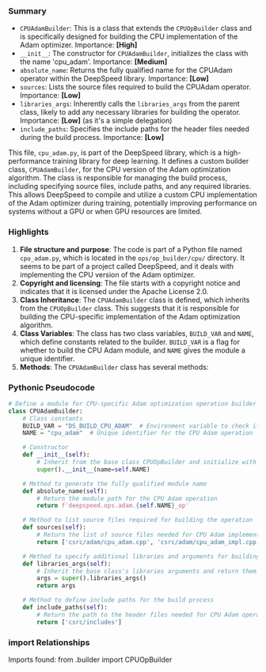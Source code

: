 

### Summary



* `CPUAdamBuilder`: This is a class that extends the `CPUOpBuilder` class and is specifically designed for building the CPU implementation of the Adam optimizer. Importance: **[High]**
* `__init__`: The constructor for `CPUAdamBuilder`, initializes the class with the name 'cpu_adam'. Importance: **[Medium]**
* `absolute_name`: Returns the fully qualified name for the CPUAdam operator within the DeepSpeed library. Importance: **[Low]**
* `sources`: Lists the source files required to build the CPUAdam operator. Importance: **[Low]**
* `libraries_args`: Inherently calls the `libraries_args` from the parent class, likely to add any necessary libraries for building the operator. Importance: **[Low]** (as it's a simple delegation)
* `include_paths`: Specifies the include paths for the header files needed during the build process. Importance: **[Low]**

This file, `cpu_adam.py`, is part of the DeepSpeed library, which is a high-performance training library for deep learning. It defines a custom builder class, `CPUAdamBuilder`, for the CPU version of the Adam optimization algorithm. The class is responsible for managing the build process, including specifying source files, include paths, and any required libraries. This allows DeepSpeed to compile and utilize a custom CPU implementation of the Adam optimizer during training, potentially improving performance on systems without a GPU or when GPU resources are limited.

### Highlights



1. **File structure and purpose**: The code is part of a Python file named `cpu_adam.py`, which is located in the `ops/op_builder/cpu/` directory. It seems to be part of a project called DeepSpeed, and it deals with implementing the CPU version of the Adam optimizer.
2. **Copyright and licensing**: The file starts with a copyright notice and indicates that it is licensed under the Apache License 2.0.
3. **Class Inheritance**: The `CPUAdamBuilder` class is defined, which inherits from the `CPUOpBuilder` class. This suggests that it is responsible for building the CPU-specific implementation of the Adam optimization algorithm.
4. **Class Variables**: The class has two class variables, `BUILD_VAR` and `NAME`, which define constants related to the builder. `BUILD_VAR` is a flag for whether to build the CPU Adam module, and `NAME` gives the module a unique identifier.
5. **Methods**: The `CPUAdamBuilder` class has several methods:

### Pythonic Pseudocode

```python
# Define a module for CPU-specific Adam optimization operation builder
class CPUAdamBuilder:
    # Class constants
    BUILD_VAR = "DS_BUILD_CPU_ADAM"  # Environment variable to check if building is enabled
    NAME = "cpu_adam"  # Unique identifier for the CPU Adam operation

    # Constructor
    def __init__(self):
        # Inherit from the base class CPUOpBuilder and initialize with the class's unique name
        super().__init__(name=self.NAME)

    # Method to generate the fully qualified module name
    def absolute_name(self):
        # Return the module path for the CPU Adam operation
        return f'deepspeed.ops.adam.{self.NAME}_op'

    # Method to list source files required for building the operation
    def sources(self):
        # Return the list of source files needed for CPU Adam implementation
        return ['csrc/adam/cpu_adam.cpp', 'csrc/adam/cpu_adam_impl.cpp']

    # Method to specify additional libraries and arguments for building
    def libraries_args(self):
        # Inherit the base class's libraries arguments and return them
        args = super().libraries_args()
        return args

    # Method to define include paths for the build process
    def include_paths(self):
        # Return the path to the header files needed for CPU Adam operation
        return ['csrc/includes']
```


### import Relationships

Imports found:
from .builder import CPUOpBuilder